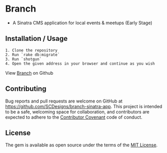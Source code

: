 # Branch

- A Sinatra CMS application for local events & meetups (Early Stage)

## Installation / Usage
    
	1. Clone the repository 
	2. Run `rake db:migrate`
	3. Run `shotgun`
	4. Open the given address in your browser and continue as you wish

<p data-visibility='hidden'>View <a href='https://github.com/SCDesigns/branch-sinatra-app' title='Branch'>Branch</a> on Github</p>

## Contributing

Bug reports and pull requests are welcome on GitHub at https://github.com/SCDesigns/branch-sinatra-app. This project is intended to be a safe, welcoming space for collaboration, and contributors are expected to adhere to the [Contributor Covenant](contributor-covenant.org) code of conduct.

## License

The gem is available as open source under the terms of the [MIT License](http://opensource.org/licenses/MIT).

